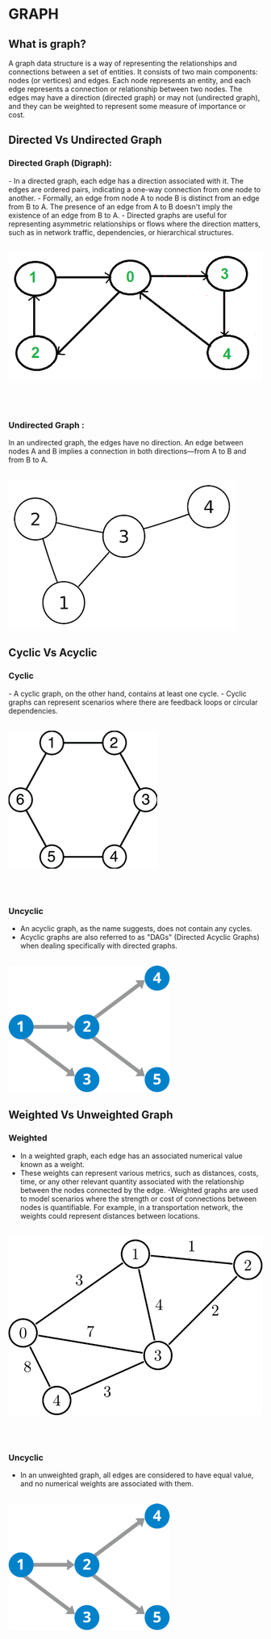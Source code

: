 # GRAPH

## What is graph?

A graph data structure is a way of representing the relationships and connections between a set of entities. It consists of two main components: nodes (or vertices) and edges. Each node represents an entity, and each edge represents a connection or relationship between two nodes. The edges may have a direction (directed graph) or may not (undirected graph), and they can be weighted to represent some measure of importance or cost.

## Directed Vs Undirected Graph

<h3>Directed Graph (Digraph):</h3>
- In a directed graph, each edge has a direction associated with it. The edges are ordered pairs, indicating a one-way connection from one node to another.
- Formally, an edge from node A to node B is distinct from an edge from B to A. The presence of an edge from A to B doesn't imply the existence of an edge from B to A.
- Directed graphs are useful for representing asymmetric relationships or flows where the direction matters, such as in network traffic, dependencies, or hierarchical structures.
<br>
<br>

![View Design](assets/directed-graph.png)

<br>
<br>

<h3>Undirected Graph :</h3>
In an undirected graph, the edges have no direction. An edge between nodes A and B implies a connection in both directions—from A to B and from B to A.
<br>
<br>

![View Design](assets/undirected-graph.png)

## Cyclic Vs Acyclic

<h3>Cyclic</h3>
- A cyclic graph, on the other hand, contains at least one cycle.
- Cyclic graphs can represent scenarios where there are feedback loops or circular dependencies.
<br>
<br>

![View Design](assets/cyclic-graph.png)

<br>
<br>

<h3>Uncyclic</h3>

- An acyclic graph, as the name suggests, does not contain any cycles.
- Acyclic graphs are also referred to as "DAGs" (Directed Acyclic Graphs) when dealing specifically with directed graphs.
  <br>
  <br>

![View Design](assets/uncyclic-graph.png)

## Weighted Vs Unweighted Graph

<h3>Weighted</h3>

- In a weighted graph, each edge has an associated numerical value known as a weight.
- These weights can represent various metrics, such as distances, costs, time, or any other relevant quantity associated with the relationship between the nodes connected by the edge.
  -Weighted graphs are used to model scenarios where the strength or cost of connections between nodes is quantifiable. For example, in a transportation network, the weights could represent distances between locations.
  <br>
  <br>

![View Design](assets/weightend-graph.png)

<br>
<br>

<h3>Uncyclic</h3>

- In an unweighted graph, all edges are considered to have equal value, and no numerical weights are associated with them.
  <br>
  <br>

![View Design](assets/uncyclic-graph.png)
